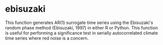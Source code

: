 # ebisuzaki
This function generates AR(1) surrogate time series using the Ebisuzaki's random phase method (Ebisuzaki, 1997) in either R or Python. This function is useful for performing a significance test in serially autocorrelated climate time series where red noise is a concern.
